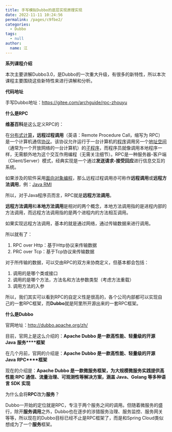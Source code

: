 ```yaml
---
title: 手写模拟Dubbo的底层实现原理实现
date: 2022-11-11 10:24:56
permalink: /pages/c9fbe2/
categories: 
  - Dubbo
tags: 
  - null
author: 
  name: 江
---
```

**系列课程介绍**

本次主要讲解Dubbo3.0，是Dubbo的一次重大升级，有很多的新特性，所以本次课程主要围绕这些新特性来进行讲解和分析。

**代码地址**

手写Dubbo地址：https://gitee.com/archguide/rpc-zhouyu

**什么是RPC**

**维基百科**是这么定义RPC的：

在[分布式计算](https://zh.wikipedia.org/wiki/分布式计算)**，远程过程调用**（英语：Remote Procedure Call，缩写为 RPC）是一个计算机通信[协议](https://zh.wikipedia.org/wiki/網絡傳輸協議)。该协议允许运行于一台计算机的[程序](https://zh.wikipedia.org/wiki/程序)调用另一个[地址空间](https://zh.wikipedia.org/wiki/地址空间)（通常为一个开放网络的一台计算机）的[子程序](https://zh.wikipedia.org/wiki/子程序)，而程序员就像调用本地程序一样，无需额外地为这个交互作用编程（无需关注细节）。RPC是一种服务器-客户端（Client/Server）模式，经典实现是一个通过**发送请求-接受回应**进行信息交互的系统。

如果涉及的软件采用[面向对象编程](https://zh.wikipedia.org/wiki/面向对象编程)，那么远程过程调用亦可称作**远程调用**或**远程方法调用**，例：[Java RMI](https://zh.wikipedia.org/wiki/Java_RMI)

所以，对于Java程序员而言，RPC就是**远程方法调用**。

**远程方法调用**和**本地方法调用**是相对的两个概念，本地方法调用指的是进程内部的方法调用，而远程方法调用指的是两个进程内的方法相互调用。

如果实现远程方法调用，基本的就是通过网络，通过传输数据来进行调用。

所以就有了：

1. RPC over Http：基于Http协议来传输数据
2. PRC over Tcp：基于Tcp协议来传输数据

对于所传输的数据，可以交由RPC的双方来协商定义，但基本都会包括：

1. 调用的是哪个类或接口
2. 调用的是哪个方法，方法名和方法参数类型（考虑方法重载）
3. 调用方法的入参

所以，我们其实可以看到RPC的自定义性是很高的，各个公司内部都可以实现自己的一套RPC框架，而**Dubbo**就是阿里所开源出来的一套RPC框架。

**什么是Dubbo**

官网地址：http://dubbo.apache.org/zh/

目前，官网上是这么介绍的：**Apache Dubbo 是一款高性能、轻量级的开源 Java** **服务****框架**

在几个月前，官网的介绍是：**Apache Dubbo 是一款高性能、轻量级的开源 Java** **RPC****框架**

现在的介绍是：**Apache Dubbo 是一款微服务框架，为大规模微服务实践提供高性能 RPC 通信、流量治理、可观测性等解决方案，涵盖 Java、Golang 等多种语言 SDK 实现**

为什么会将**RPC**改为**服务**？

Dubbo一开始的定位就是RPC，专注于两个服务之间的调用。但随着微服务的盛行，除开**服务调用**之外，Dubbo也在逐步的涉猎服务治理、服务监控、服务网关等等，所以现在的Dubbo目标已经不止是RPC框架了，而是和Spring Cloud类似想成为了一个**服务**框架。